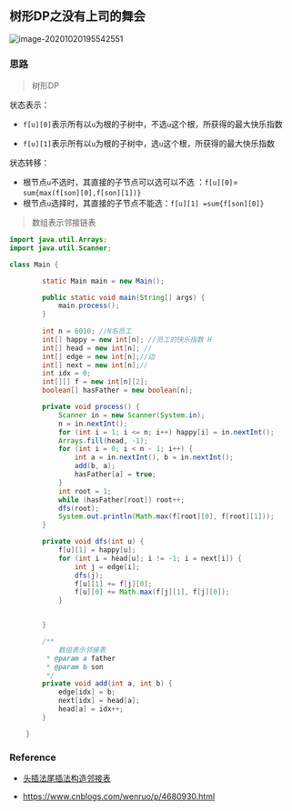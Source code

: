 ## 树形DP之没有上司的舞会

![image-20201020195542551](D:\Dev\SrcCode\geek-algorithm-leetcode\src\main\leetcode_manuscripts\dp\tree\树形DP之没有上司的舞会.assets\image-20201020195542551.png)

### 思路

> 树形DP

状态表示：

- `f[u][0]`表示所有以`u`为根的子树中，不选`u`这个根，所获得的最大快乐指数

- `f[u][1]`表示所有以`u`为根的子树中，选`u`这个根，所获得的最大快乐指数

状态转移：

- 根节点`u`不选时，其直接的子节点可以选可以不选 ：`f[u][0]`= `sum{max(f[son][0],f[son][1])}`
- 根节点`u`选择时，其直接的子节点不能选：`f[u][1] =sum{f[son][0]}`

> 数组表示邻接链表

```java
import java.util.Arrays;
import java.util.Scanner;

class Main {

        static Main main = new Main();

        public static void main(String[] args) {
            main.process();
        }
     
        int n = 6010; //N名员工
        int[] happy = new int[n]; //员工的快乐指数 H
        int[] head = new int[n]; //
        int[] edge = new int[n];//边
        int[] next = new int[n];//
        int idx = 0;
        int[][] f = new int[n][2];
        boolean[] hasFather = new boolean[n];

        private void process() {
            Scanner in = new Scanner(System.in);
            n = in.nextInt();
            for (int i = 1; i <= n; i++) happy[i] = in.nextInt();
            Arrays.fill(head, -1);
            for (int i = 0; i < n - 1; i++) {
                int a = in.nextInt(), b = in.nextInt();
                add(b, a);
                hasFather[a] = true;
            }
            int root = 1;
            while (hasFather[root]) root++;
            dfs(root);
            System.out.println(Math.max(f[root][0], f[root][1]));
        }

        private void dfs(int u) {
            f[u][1] = happy[u];
            for (int i = head[u]; i != -1; i = next[i]) {
                int j = edge[i];
                dfs(j);
                f[u][1] += f[j][0];
                f[u][0] += Math.max(f[j][1], f[j][0]);
            }


        }

        /**
        	数组表示邻接表
         * @param a father
         * @param b son
         */
        private void add(int a, int b) {
            edge[idx] = b;
            next[idx] = head[a];
            head[a] = idx++;
        }

    }
```









### Reference

- [头插法尾插法构造邻接表](https://blog.csdn.net/qq_36345036/article/details/76976157)

- https://www.cnblogs.com/wenruo/p/4680930.html